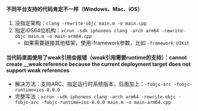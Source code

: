 #### 不同平台支持的代码肯定不一样（Windows、Mac、iOS）
1. 没指定架构：`clang -rewrite-objc main.m -o main.cpp`
2. 指定iOS64位机构：`xcrun -sdk iphoneos clang -arch arm64 -rewrite-objc main.m -o main-arm64.cpp`
	- 如果需要链接其他框架，使用-framework参数，比如 `-framework UIKit`

#### 当代码里面使用了weak引用会报错（weak引用需要runtime的支持）：cannot create __weak reference because the current deployment target does  not support weak references
- 解决方法：支持ARC、指定运行时系统版本，后面加上：`-fobjc-arc -fobjc-runtime=ios-8.0.0`
- 完整写法：`xcrun -sdk iphoneos clang -arch arm64 -rewrite-objc -fobjc-arc -fobjc-runtime=ios-8.0.0 main.m -o main-arm64.cpp`
